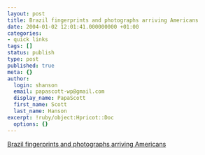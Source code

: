 ```yaml
---
layout: post
title: Brazil fingerprints and photographs arriving Americans
date: 2004-01-02 12:01:41.000000000 +01:00
categories:
- quick links
tags: []
status: publish
type: post
published: true
meta: {}
author:
  login: shanson
  email: papascott-wp@gmail.com
  display_name: PapaScott
  first_name: Scott
  last_name: Hanson
excerpt: !ruby/object:Hpricot::Doc
  options: {}
---
```

<p><a title="Terrorist nation?" href="http://www.foxnews.com/story/0,2933,107177,00.html">Brazil fingerprints and photographs arriving Americans</a></p>

